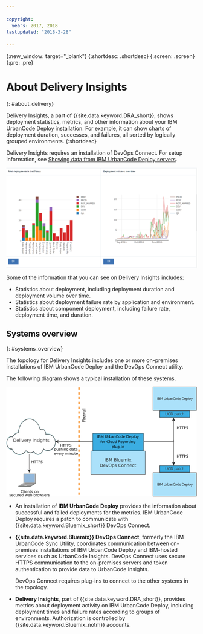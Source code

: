 ```yaml
---

copyright:
  years: 2017, 2018
lastupdated: "2018-3-28"

---
```


{:new_window: target="_blank"}
{:shortdesc: .shortdesc}
{:screen: .screen}
{:pre: .pre}

# About Delivery Insights
{: #about_delivery}

Delivery Insights, a part of {{site.data.keyword.DRA_short}}, shows deployment statistics, metrics, and other information about your IBM UrbanCode Deploy installation. For example, it can show charts of deployment duration, successes, and failures, all sorted by logically grouped environments.
{:shortdesc}

Delivery Insights requires an installation of DevOps Connect. For setup information, see [Showing data from IBM UrbanCode Deploy servers](uc_insights_connect_ucd.html).

![Two charts from UrbanCode Insights demo data](images/uc_insights_demo_data.gif)

Some of the information that you can see on Delivery Insights includes:

- Statistics about deployment, including deployment duration and deployment volume over time.
- Statistics about deployment failure rate by application and environment.
- Statistics about component deployment, including failure rate, deployment time, and duration.

## Systems overview
{: #systems_overview}

The topology for Delivery Insights includes one or more on-premises installations of IBM UrbanCode Deploy <!-- (and optionally IBM UrbanCode Release) --> and the DevOps Connect utility.

The following diagram shows a typical installation of these systems.

![Overview topology for UrbanCode Insights, including customer on-premises systems and IBM Cloud Services](images/uc_insights_overview_topology_multi_ucd.png)

- An installation of **IBM UrbanCode Deploy** provides the information about successful and failed deployments for the metrics. IBM UrbanCode Deploy requires a patch to communicate with {{site.data.keyword.Bluemix_short}} DevOps Connect.

<!--
- **IBM UrbanCode Release** is an optional part of the topology. You can use the environment mappings in IBM UrbanCode Release to set logical environments for reports.

-->

- **{{site.data.keyword.Bluemix}} DevOps Connect**, formerly the IBM UrbanCode Sync Utility, coordinates communication between on-premises installations of IBM UrbanCode Deploy <!-- and IBM UrbanCode Release --> and IBM-hosted services such as UrbanCode Insights. DevOps Connect uses secure HTTPS communication to the on-premises servers and token authentication to provide data to UrbanCode Insights.

  DevOps Connect requires plug-ins to connect to the other systems in the topology.

- **Delivery Insights**, part of {{site.data.keyword.DRA_short}}, provides metrics about deployment activity on IBM UrbanCode Deploy, including deployment times and failure rates according to groups of environments. Authorization is controlled by {{site.data.keyword.Bluemix_notm}} accounts.
